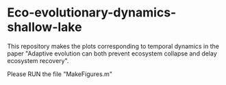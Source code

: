 # Eco-evolutionary-dynamics-shallow-lake

This repository makes the plots corresponding to temporal dynamics in the
paper "Adaptive evolution can both prevent ecosystem collapse and
delay ecosystem recovery".

Please RUN the file "MakeFigures.m"
